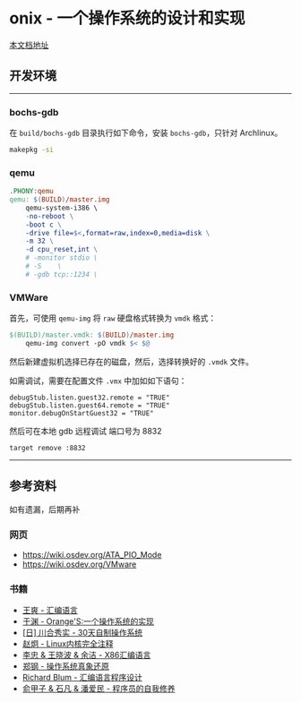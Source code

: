 # onix - 一个操作系统的设计和实现

[本文档地址](https://github.com/StevenBaby/onix)

## 开发环境

---

### bochs-gdb

在 `build/bochs-gdb` 目录执行如下命令，安装 `bochs-gdb`，只针对 Archlinux。

```sh
makepkg -si
```

### qemu

```makefile
.PHONY:qemu
qemu: $(BUILD)/master.img
	qemu-system-i386 \
	-no-reboot \
	-boot c \
	-drive file=$<,format=raw,index=0,media=disk \
	-m 32 \
	-d cpu_reset,int \
	# -monitor stdio \
	# -S	\
	# -gdb tcp::1234 \
```

### VMWare

首先，可使用 `qemu-img` 将 `raw` 硬盘格式转换为 `vmdk` 格式：

```makefile
$(BUILD)/master.vmdk: $(BUILD)/master.img
	qemu-img convert -pO vmdk $< $@
```

然后新建虚拟机选择已存在的磁盘，然后，选择转换好的 `.vmdk` 文件。

如需调试，需要在配置文件 `.vmx` 中加如如下语句：

```
debugStub.listen.guest32.remote = "TRUE"
debugStub.listen.guest64.remote = "TRUE"
monitor.debugOnStartGuest32 = "TRUE"
```

然后可在本地 gdb 远程调试 端口号为 8832

```gdb
target remove :8832
```

---

## 参考资料

如有遗漏，后期再补

### 网页

- <https://wiki.osdev.org/ATA_PIO_Mode>
- <https://wiki.osdev.org/VMware>

### 书籍

- [王爽 - 汇编语言](https://book.douban.com/subject/3037562/)
- [于渊 - Orange'S:一个操作系统的实现](https://book.douban.com/subject/3735649/)
- [[日] 川合秀实 - 30天自制操作系统](https://book.douban.com/subject/11530329/)
- [赵炯 - Linux内核完全注释](https://book.douban.com/subject/1231236/)
- [李忠 & 王晓波 & 余洁 - X86汇编语言](https://book.douban.com/subject/20492528/)
- [郑钢 - 操作系统真象还原](https://book.douban.com/subject/26745156/)
- [Richard Blum - 汇编语言程序设计](https://book.douban.com/subject/1446250/)
- [俞甲子 & 石凡 & 潘爱民 - 程序员的自我修养](https://book.douban.com/subject/3652388/)

